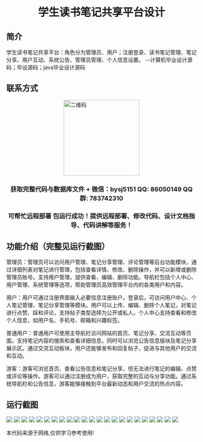 <p><h1 align="center">学生读书笔记共享平台设计</h1></p>

## 简介
学生读书笔记共享平台：角色分为管理员、用户；注册登录、读书笔记管理、笔记分享、用户互动、系统公告、管理员管理、个人信息设置。    --计算机毕业设计源码；毕设源码；java毕业设计源码


## 联系方式
<img src="https://bs-1329754181.cos.ap-shanghai.myqcloud.com/wx.jpg" alt="二维码" style="display: block; margin: 0 auto;" width="200px">
<p><h3 align="center">获取完整代码与数据库文件 + 微信：bysj5151 QQ: 86050149 QQ群: 783742310</h3></p>
<p><h3 align="center">可帮忙远程部署 包运行成功！提供远程部署、修改代码、设计文档指导、代码讲解等服务！</h3></p>

## 功能介绍（完整见运行截图）
管理员：管理员可以访问用户管理、笔记分享管理、评论管理等后台功能模块，通过详细列表对笔记进行管理，包括查看详情、修改、删除操作，并可以新增或删除管理员账号。支持用户管理，提供查看、编辑、删除功能。导航栏包括个人中心、用户管理、系统管理等选项，帮助管理员高效管理平台内的各类用户和内容。

用户：用户可通过注册界面输入必要信息注册账户。登录后，可访问用户中心、个人笔记管理、笔记分享管理等模块。用户可以上传、编辑、删除个人笔记，对笔记进行点赞、踩和评论，支持帖子类型选择为公开或私人。个人中心支持查看和修改个人信息，如用户名、手机号、邮箱和兴趣标签。

普通用户：普通用户可使用主导航栏访问网站的首页、笔记分享、交流互动等页面。支持笔记内容的搜索和查看详细信息，同时可以浏览公告信息版块及笔记分享展示区。通过交流互动板块，用户还能够发布和回复帖子，促进与其他用户的交流和互动。

游客：游客可浏览首页、查看公告信息和笔记分享，但无法进行笔记的编辑、点赞或评论等操作。游客可以通过注册成为用户，获取完整的互动与分享功能。通过系统导航栏和公告信息，游客能够接触到平台最新动态和用户交流的热点内容。


## 运行截图
![](https://bs-1329754181.cos.ap-shanghai.myqcloud.com/spring/StudentReadingNotesSharingPlatformDesign/img/001.jpg)
![](https://bs-1329754181.cos.ap-shanghai.myqcloud.com/spring/StudentReadingNotesSharingPlatformDesign/img/002.jpg)
![](https://bs-1329754181.cos.ap-shanghai.myqcloud.com/spring/StudentReadingNotesSharingPlatformDesign/img/003.jpg)
![](https://bs-1329754181.cos.ap-shanghai.myqcloud.com/spring/StudentReadingNotesSharingPlatformDesign/img/004.jpg)
![](https://bs-1329754181.cos.ap-shanghai.myqcloud.com/spring/StudentReadingNotesSharingPlatformDesign/img/005.jpg)
![](https://bs-1329754181.cos.ap-shanghai.myqcloud.com/spring/StudentReadingNotesSharingPlatformDesign/img/006.jpg)
![](https://bs-1329754181.cos.ap-shanghai.myqcloud.com/spring/StudentReadingNotesSharingPlatformDesign/img/007.jpg)
![](https://bs-1329754181.cos.ap-shanghai.myqcloud.com/spring/StudentReadingNotesSharingPlatformDesign/img/008.jpg)
![](https://bs-1329754181.cos.ap-shanghai.myqcloud.com/spring/StudentReadingNotesSharingPlatformDesign/img/009.jpg)
![](https://bs-1329754181.cos.ap-shanghai.myqcloud.com/spring/StudentReadingNotesSharingPlatformDesign/img/010.jpg)
![](https://bs-1329754181.cos.ap-shanghai.myqcloud.com/spring/StudentReadingNotesSharingPlatformDesign/img/011.jpg)
![](https://bs-1329754181.cos.ap-shanghai.myqcloud.com/spring/StudentReadingNotesSharingPlatformDesign/img/012.jpg)
![](https://bs-1329754181.cos.ap-shanghai.myqcloud.com/spring/StudentReadingNotesSharingPlatformDesign/img/013.jpg)
![](https://bs-1329754181.cos.ap-shanghai.myqcloud.com/spring/StudentReadingNotesSharingPlatformDesign/img/014.jpg)
![](https://bs-1329754181.cos.ap-shanghai.myqcloud.com/spring/StudentReadingNotesSharingPlatformDesign/img/015.jpg)
![](https://bs-1329754181.cos.ap-shanghai.myqcloud.com/spring/StudentReadingNotesSharingPlatformDesign/img/016.jpg)
![](https://bs-1329754181.cos.ap-shanghai.myqcloud.com/spring/StudentReadingNotesSharingPlatformDesign/img/017.jpg)
![](https://bs-1329754181.cos.ap-shanghai.myqcloud.com/spring/StudentReadingNotesSharingPlatformDesign/img/018.jpg)
![](https://bs-1329754181.cos.ap-shanghai.myqcloud.com/spring/StudentReadingNotesSharingPlatformDesign/img/019.jpg)
![](https://bs-1329754181.cos.ap-shanghai.myqcloud.com/spring/StudentReadingNotesSharingPlatformDesign/img/020.jpg)
![](https://bs-1329754181.cos.ap-shanghai.myqcloud.com/spring/StudentReadingNotesSharingPlatformDesign/img/021.jpg)
![](https://bs-1329754181.cos.ap-shanghai.myqcloud.com/spring/StudentReadingNotesSharingPlatformDesign/img/022.jpg)
![](https://bs-1329754181.cos.ap-shanghai.myqcloud.com/spring/StudentReadingNotesSharingPlatformDesign/img/023.jpg)

<p>本代码来源于网络,仅供学习参考使用!</p>
